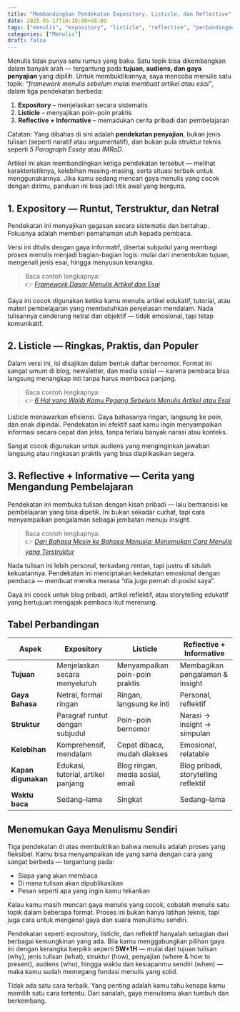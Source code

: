 ```yaml
---
title: "Membandingkan Pendekatan Expository, Listicle, dan Reflective"
date: 2025-05-17T10:10:00+08:00
tags: ["menulis", "expository", "listicle", "reflective", "perbandingan"]
categories: ["Menulis"]
draft: false
---
```


Menulis tidak punya satu rumus yang baku. Satu topik bisa dikembangkan dalam banyak arah — tergantung pada **tujuan, audiens, dan gaya penyajian** yang dipilih. Untuk membuktikannya, saya mencoba menulis satu topik: *“framework menulis sebelum mulai membuat artikel atau esai”*, dalam tiga pendekatan berbeda:

1. **Expository** – menjelaskan secara sistematis  
2. **Listicle** – menyajikan poin-poin praktis  
3. **Reflective + Informative** – memadukan cerita pribadi dan pembelajaran

Catatan: Yang dibahas di sini adalah **pendekatan penyajian**, bukan jenis tulisan (seperti naratif atau argumentatif), dan bukan pula struktur teknis seperti *5 Paragraph Essay* atau *IMRaD*.

Artikel ini akan membandingkan ketiga pendekatan tersebut — melihat karakteristiknya, kelebihan masing-masing, serta situasi terbaik untuk menggunakannya. Jika kamu sedang mencari gaya menulis yang cocok dengan dirimu, panduan ini bisa jadi titik awal yang berguna.

## 1. Expository — Runtut, Terstruktur, dan Netral

Pendekatan ini menyajikan gagasan secara sistematis dan bertahap. Fokusnya adalah memberi pemahaman utuh kepada pembaca.

Versi ini ditulis dengan gaya informatif, disertai subjudul yang membagi proses menulis menjadi bagian-bagian logis: mulai dari menentukan tujuan, mengenali jenis esai, hingga menyusun kerangka.

> Baca contoh lengkapnya:  
> 👉 *[Framework Dasar Menulis Artikel dan Esai](/posts/7-framework-dasar-menulis-artikel-dan-esai/)*

Gaya ini cocok digunakan ketika kamu menulis artikel edukatif, tutorial, atau materi pembelajaran yang membutuhkan penjelasan mendalam. Nada tulisannya cenderung netral dan objektif — tidak emosional, tapi tetap komunikatif.

## 2. Listicle — Ringkas, Praktis, dan Populer

Dalam versi ini, isi disajikan dalam bentuk daftar bernomor. Format ini sangat umum di blog, newsletter, dan media sosial — karena pembaca bisa langsung menangkap inti tanpa harus membaca panjang.

> Baca contoh lengkapnya:  
> 👉 *[6 Hal yang Wajib Kamu Pegang Sebelum Menulis Artikel atau Esai](/posts/5-6-hal-yang-wajib-kamu-pegang-sebelum-menulis-artikel-atau-esai/)*

Listicle menawarkan efisiensi. Gaya bahasanya ringan, langsung ke poin, dan enak dipindai. Pendekatan ini efektif saat kamu ingin menyampaikan informasi secara cepat dan jelas, tanpa terlalu banyak narasi atau konteks.

Sangat cocok digunakan untuk audiens yang menginginkan jawaban langsung atau ringkasan praktis yang bisa diaplikasikan segera.

## 3. Reflective + Informative — Cerita yang Mengandung Pembelajaran

Pendekatan ini membuka tulisan dengan kisah pribadi — lalu bertransisi ke pembelajaran yang bisa dipetik. Ini bukan sekadar curhat, tapi cara menyampaikan pengalaman sebagai jembatan menuju insight.

> Baca contoh lengkapnya:  
> 👉 *[Dari Bahasa Mesin ke Bahasa Manusia: Menemukan Cara Menulis yang Terstruktur](/posts/6-dari-bahasa-mesin-ke-bahasa-manusia-bagaimana-aku-menemukan-cara-menulis-yang-terstruktur/)*

Nada tulisan ini lebih personal, terkadang rentan, tapi justru di situlah kekuatannya. Pendekatan ini menciptakan kedekatan emosional dengan pembaca — membuat mereka merasa “dia juga pernah di posisi saya”.

Gaya ini cocok untuk blog pribadi, artikel reflektif, atau storytelling edukatif yang bertujuan mengajak pembaca ikut merenung.

## Tabel Perbandingan

| Aspek               | Expository                           | Listicle                          | Reflective + Informative                |
|---------------------|---------------------------------------|-----------------------------------|-----------------------------------------|
| **Tujuan**          | Menjelaskan secara menyeluruh         | Menyampaikan poin-poin praktis    | Membagikan pengalaman & insight         |
| **Gaya Bahasa**     | Netral, formal ringan                 | Ringan, langsung ke inti          | Personal, reflektif                     |
| **Struktur**        | Paragraf runtut dengan subjudul       | Poin-poin bernomor                | Narasi → insight → simpulan             |
| **Kelebihan**       | Komprehensif, mendalam                | Cepat dibaca, mudah diakses       | Emosional, relatable                    |
| **Kapan digunakan** | Edukasi, tutorial, artikel panjang    | Blog ringan, media sosial, email  | Blog pribadi, storytelling reflektif    |
| **Waktu baca**      | Sedang–lama                           | Singkat                           | Sedang–lama                             |

## Menemukan Gaya Menulismu Sendiri

Tiga pendekatan di atas membuktikan bahwa menulis adalah proses yang fleksibel. Kamu bisa menyampaikan ide yang sama dengan cara yang sangat berbeda — tergantung pada:

- Siapa yang akan membaca  
- Di mana tulisan akan dipublikasikan  
- Pesan seperti apa yang ingin kamu tekankan  

Kalau kamu masih mencari gaya menulis yang cocok, cobalah menulis satu topik dalam beberapa format. Proses ini bukan hanya latihan teknis, tapi juga cara untuk mengenal gaya dan suara menulismu sendiri.

Pendekatan seperti expository, listicle, dan reflektif hanyalah sebagian dari berbagai kemungkinan yang ada. Bila kamu menggabungkan pilihan gaya ini dengan kerangka berpikir seperti **5W+1H** — mulai dari tujuan tulisan (why), jenis tulisan (what), struktur (how), penyajian (where & how to present), audiens (who), hingga waktu dan kesiapanmu sendiri (when) — maka kamu sudah memegang fondasi menulis yang solid.

Tidak ada satu cara terbaik. Yang penting adalah kamu tahu kenapa kamu memilih satu cara tertentu. Dari sanalah, gaya menulismu akan tumbuh dan berkembang.